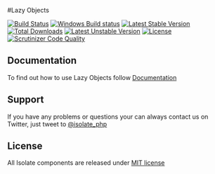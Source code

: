 #Lazy Objects

[![Build Status](https://travis-ci.org/isolate-org/lazy-objects.svg?branch=master)](https://travis-ci.org/isolate-org/lazy-objects)
[![Windows Build status](https://ci.appveyor.com/api/projects/status/exqylcro0g0vnb9x?svg=true)](https://ci.appveyor.com/project/norzechowicz/lazy-objects)
[![Latest Stable Version](https://poser.pugx.org/isolate/lazy-objects/v/stable.svg)](https://packagist.org/packages/isolate/lazy-objects)
[![Total Downloads](https://poser.pugx.org/isolate/lazy-objects/downloads.svg)](https://packagist.org/packages/isolate/lazy-objects)
[![Latest Unstable Version](https://poser.pugx.org/isolate/lazy-objects/v/unstable.svg)](https://packagist.org/packages/isolate/lazy-objects)
[![License](https://poser.pugx.org/isolate/lazy-objects/license.svg)](https://packagist.org/packages/isolate/lazy-objects)
[![Scrutinizer Code Quality](https://scrutinizer-ci.com/g/isolate-org/lazy-objects/badges/quality-score.png?b=master)](https://scrutinizer-ci.com/g/isolate-org/lazy-objects/?branch=master)

## Documentation

To find out how to use Lazy Objects follow [Documentation]

## Support

If you have any problems or questions your can always contact us on Twitter, just tweet to [@isolate_php]

## License

All Isolate components are released under [MIT license]

[Documentation]: http://docs.isolate-project.org/en/latest/lazy-objects/getting-started/index.html
[@isolate_php]: https://twitter.com/isolate_php
[MIT license]: LICENSE
